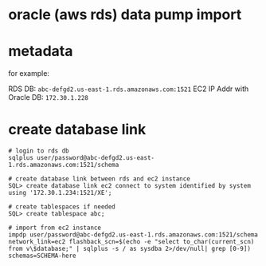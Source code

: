 # oracle (aws rds) data pump import

# metadata
for example:

RDS DB: `abc-defgd2.us-east-1.rds.amazonaws.com:1521`
EC2 IP Addr with Oracle DB: `172.30.1.228`

# create database link

```
# login to rds db
sqlplus user/password@abc-defgd2.us-east-1.rds.amazonaws.com:1521/schema

# create database link between rds and ec2 instance
SQL> create database link ec2 connect to system identified by system using '172.30.1.234:1521/XE';

# create tablespaces if needed
SQL> create tablespace abc;

# import from ec2 instance
impdp user/password@abc-defgd2.us-east-1.rds.amazonaws.com:1521/schema network_link=ec2 flashback_scn=$(echo -e "select to_char(current_scn) from v\$database;" | sqlplus -s / as sysdba 2>/dev/null| grep [0-9]) schemas=SCHEMA-here
```
